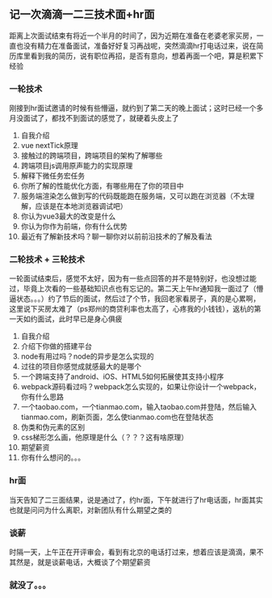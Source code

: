 ## 记一次滴滴一二三技术面+hr面

距离上次面试结束有将近一个半月的时间了，因为近期在准备在老婆老家买房，一直也没有精力在准备面试，准备好好复习再战呢，突然滴滴hr打电话过来，说在简历库里看到我的简历，说有职位再招，是否有意向，想着再面一个吧，算是积累下经验

### 一轮技术

刚接到hr面试邀请的时候有些懵逼，就约到了第二天的晚上面试；这时已经一个多月没面试了，都找不到面试的感觉了，就硬着头皮上了

1. 自我介绍
2. vue nextTick原理
3. 接触过的跨端项目，跨端项目的架构了解哪些
4. 跨端项目js调用原声能力的实现原理
5. 解释下微任务宏任务
6. 你所了解的性能优化方面，有哪些用在了你的项目中
7. 服务端渲染怎么做到写的代码既能跑在服务端，又可以跑在浏览器（不太理解，应该是在本地浏览器调试吧）
8. 你认为vue3最大的改变是什么
9. 你认为你作为前端，你有什么优势
10. 最近有了解新技术吗？聊一聊你对以前前沿技术的了解及看法

### 二轮技术 + 三轮技术

一轮面试结束后，感觉不太好，因为有一些点回答的并不是特别好，也没想过能过，毕竟上次看的一些基础知识点也有忘记的。第二天上午hr通知我一面过了（懵逼状态。。。）约了节后的面试，然后过了个节，我回老家看房子，真的是心累啊，这里说下买房太难了（ps郑州的商贷利率也太高了，心疼我的小钱钱），返杭的第一天如约面试，此时早已是身心俱疲

1. 自我介绍
2. 介绍下你做的搭建平台
3. node有用过吗？node的异步是怎么实现的
4. 过往的项目你感觉成就感最大的是哪个
5. 一个跨端支持了android、iOS、HTML5如何拓展使其支持小程序
6. webpack源码看过吗？webpack怎么实现的，如果让你设计一个webpack，你有什么思路
7. 一个taobao.com，一个tianmao.com，输入taobao.com并登陆，然后输入tianmao.com，刷新页面，怎么使tianmao.com也在登陆状态
8. 伪类和伪元素的区别
9. css梯形怎么画，他原理是什么（？？？这有啥原理）
10. 期望薪资
11. 你有什么想问的。。。

### hr面

当天告知了二三面结果，说是通过了，约hr面，下午就进行了hr电话面，hr面其实也就是问问为什么离职，对新团队有什么期望之类的

### 谈薪

时隔一天，上午正在开评审会，看到有北京的电话打过来，想着应该是滴滴，果不其然是，就是谈薪电话，大概谈了个期望薪资

### 就没了。。。

